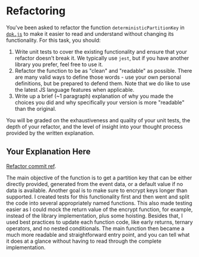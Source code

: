 # Refactoring

You've been asked to refactor the function `deterministicPartitionKey` in [`dpk.js`](dpk.js) to make it easier to read and understand without changing its functionality. For this task, you should:

1. Write unit tests to cover the existing functionality and ensure that your refactor doesn't break it. We typically use `jest`, but if you have another library you prefer, feel free to use it.
2. Refactor the function to be as "clean" and "readable" as possible. There are many valid ways to define those words - use your own personal definitions, but be prepared to defend them. Note that we do like to use the latest JS language features when applicable.
3. Write up a brief (~1 paragraph) explanation of why you made the choices you did and why specifically your version is more "readable" than the original.

You will be graded on the exhaustiveness and quality of your unit tests, the depth of your refactor, and the level of insight into your thought process provided by the written explanation.

## Your Explanation Here

[Refactor commit ref](https://github.com/kuroisuna/cbh-take-home-project/commit/988a7557ed39c99cd5a4cd7a825e6fe8e8b9423a).

The main objective of the function is to get a partition key that can be either directly provided, generated from the event data, or a default value if no data is available. Another goal is to make sure to encrypt keys longer than supported. I created tests for this functionality first and then went and split the code into several appropriately named functions. This also made testing easier as I could mock the return value of the encrypt function, for example, instead of the library implementation, plus some hoisting. Besides that, I used best practices to update each function code, like early returns, ternary operators, and no nested conditionals. The main function then became a much more readable and straightforward entry point, and you can tell what it does at a glance without having to read through the complete implementation.
